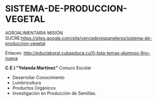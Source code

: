 # SISTEMA-DE-PRODUCCION-VEGETAL
AGROALIMENTARIA MISIÓN SUCRE:https://sites.google.com/site/vencedorespaneleros/sistema-de-produccion-vegetal

Enlaces:
http://educlaboral.cubaeduca.cu/0-lista-temas-alumnos-9no-nueva

 **C.E.I "Yolanda Martinez"** Conuco Escolar
+ Desarrollar Conocimiento
+ Lumbricultura
+ Productos Orgánicos
+ Investigación en Producción de Semillas.
